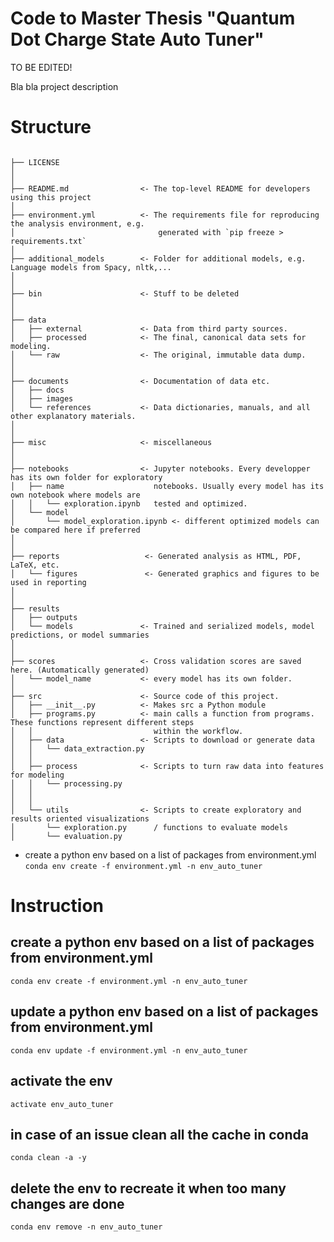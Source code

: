 # Code to Master Thesis "Quantum Dot Charge State Auto Tuner"

TO BE EDITED!

Bla bla project description


# Structure

```

├── LICENSE
│
│
├── README.md                <- The top-level README for developers using this project
│
├── environment.yml          <- The requirements file for reproducing the analysis environment, e.g.
│                                generated with `pip freeze > requirements.txt`
│
├── additional_models        <- Folder for additional models, e.g. Language models from Spacy, nltk,...
│
│
├── bin                      <- Stuff to be deleted
│
│
├── data
│   ├── external             <- Data from third party sources.
│   ├── processed            <- The final, canonical data sets for modeling.
│   └── raw                  <- The original, immutable data dump.
│
│
├── documents                <- Documentation of data etc.
│   ├── docs
│   ├── images
│   └── references           <- Data dictionaries, manuals, and all other explanatory materials.
│
│
├── misc                     <- miscellaneous
│
│
├── notebooks                <- Jupyter notebooks. Every developper has its own folder for exploratory
│   ├── name                    notebooks. Usually every model has its own notebook where models are
│   │   └── exploration.ipynb   tested and optimized.
│   └── model
│       └── model_exploration.ipynb <- different optimized models can be compared here if preferred    
│
│
├── reports                   <- Generated analysis as HTML, PDF, LaTeX, etc.
│   └── figures               <- Generated graphics and figures to be used in reporting
│
│
├── results
│   ├── outputs
│   └── models               <- Trained and serialized models, model predictions, or model summaries
│
│
├── scores                   <- Cross validation scores are saved here. (Automatically generated)
│   └── model_name           <- every model has its own folder. 
│
├── src                      <- Source code of this project.
│   ├── __init__.py          <- Makes src a Python module
│   ├── programs.py          <- main calls a function from programs. These functions represent different steps
│   │                           within the workflow.
│   ├── data                 <- Scripts to download or generate data
│   │   └── data_extraction.py
│   │
│   ├── process              <- Scripts to turn raw data into features for modeling
│   │   └── processing.py
│   │
│   │
│   └── utils                <- Scripts to create exploratory and results oriented visualizations
│       └── exploration.py      / functions to evaluate models
│       └── evaluation.py

```
- create a python env based on a list of packages from environment.yml    
  ```conda env create -f environment.yml -n env_auto_tuner```
 

# Instruction
## create a python env based on a list of packages from environment.yml
```conda env create -f environment.yml -n env_auto_tuner```

## update a python env based on a list of packages from environment.yml
```conda env update -f environment.yml -n env_auto_tuner```

## activate the env  
  ```activate env_auto_tuner```
  
## in case of an issue clean all the cache in conda
   ```conda clean -a -y```

## delete the env to recreate it when too many changes are done  
  ```conda env remove -n env_auto_tuner```

  
